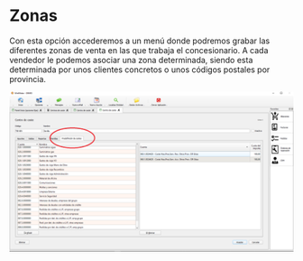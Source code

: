 # Zonas

Con esta opción accederemos a un menú donde podremos grabar las diferentes zonas de venta en las que trabaja el concesionario. A cada vendedor le podemos asociar una zona determinada, siendo esta determinada por unos clientes concretos o unos códigos postales por provincia.

![](../../.gitbook/assets/image%20%28117%29.png)


